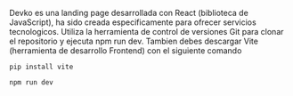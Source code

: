 Devko es una landing page desarrollada con React (biblioteca de JavaScript), ha sido creada especificamente para ofrecer servicios tecnologicos.
Utiliza la herramienta de control de versiones Git para clonar el repositorio y ejecuta npm run dev.
Tambien debes descargar Vite (herramienta de desarrollo Frontend) con el siguiente comando
```
pip install vite
```
```
npm run dev
```
